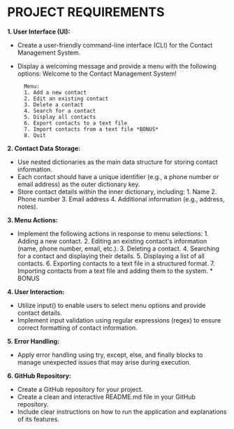 # PROJECT REQUIREMENTS

**1. User Interface (UI):**
- Create a user-friendly command-line interface (CLI) for the Contact Management System.
- Display a welcoming message and provide a menu with the following options:
        Welcome to the Contact Management System! 

        Menu:
        1. Add a new contact
        2. Edit an existing contact
        3. Delete a contact
        4. Search for a contact
        5. Display all contacts
        6. Export contacts to a text file
        7. Import contacts from a text file *BONUS*
        8. Quit

**2. Contact Data Storage:**
- Use nested dictionaries as the main data structure for storing contact information.
- Each contact should have a unique identifier (e.g., a phone number or email address) as the outer dictionary key.
- Store contact details within the inner dictionary, including:
        1. Name
        2. Phone number
        3. Email address
        4. Additional information (e.g., address, notes).

**3. Menu Actions:**
- Implement the following actions in response to menu selections:
        1. Adding a new contact.
        2. Editing an existing contact's information (name, phone number, email, etc.).
        3. Deleting a contact.
        4. Searching for a contact and displaying their details.
        5. Displaying a list of all contacts.
        6. Exporting contacts to a text file in a structured format.
        7. Importing contacts from a text file and adding them to the system. * BONUS

**4. User Interaction:**
- Utilize input() to enable users to select menu options and provide contact details.
- Implement input validation using regular expressions (regex) to ensure correct formatting of contact information.

**5. Error Handling:**
- Apply error handling using try, except, else, and finally blocks to manage unexpected issues that may arise during execution.

**6. GitHub Repository:**
- Create a GitHub repository for your project.
- Create a clean and interactive README.md file in your GitHub repository.
- Include clear instructions on how to run the application and explanations of its features.
